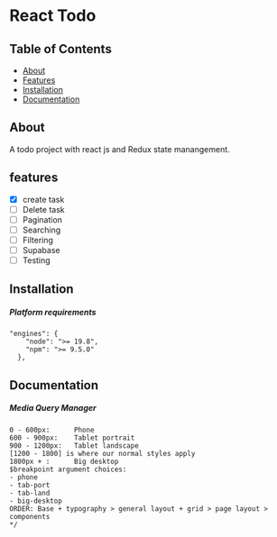 # React Todo

## Table of Contents

- [About](#about)
- [Features](#features)
- [Installation](#installation)
- [Documentation](#usage)

## About

A todo project with react js and Redux state manangement.

## features

- [x] create task 
- [ ] Delete task
- [ ] Pagination
- [ ] Searching
- [ ] Filtering
- [ ] Supabase
- [ ] Testing

## Installation
##### Platform requirements
```
"engines": {
    "node": ">= 19.8",
    "npm": ">= 9.5.0"
  },
```
## Documentation
##### Media Query Manager

```
0 - 600px:      Phone
600 - 900px:    Tablet portrait
900 - 1200px:   Tablet landscape
[1200 - 1800] is where our normal styles apply
1800px + :      Big desktop
$breakpoint argument choices:
- phone
- tab-port
- tab-land
- big-desktop
ORDER: Base + typography > general layout + grid > page layout > components
*/
```
